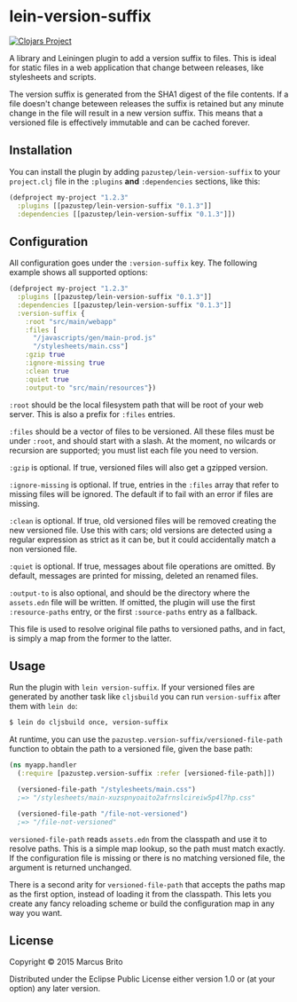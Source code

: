 # lein-version-suffix

[![Clojars Project](http://clojars.org/pazustep/lein-version-suffix/latest-version.svg)](http://clojars.org/pazustep/lein-version-suffix)

A library and Leiningen plugin to add a version suffix to files. This is ideal
for static files in a web application that change between releases, like
stylesheets and scripts.

The version suffix is generated from the SHA1 digest of the file contents. If
a file doesn't change beteween releases the suffix is retained but any minute
change in the file will result in a new version suffix. This means that a
versioned file is effectively immutable and can be cached forever.


## Installation

You can install the plugin by adding `pazustep/lein-version-suffix` to your
`project.clj` file in the `:plugins` **and** `:dependencies` sections, like
this:

```clojure
(defproject my-project "1.2.3"
  :plugins [[pazustep/lein-version-suffix "0.1.3"]]
  :dependencies [[pazustep/lein-version-suffix "0.1.3"]])
```


## Configuration

All configuration goes under the `:version-suffix` key. The following example
shows all supported options:

```clojure
(defproject my-project "1.2.3"
  :plugins [[pazustep/lein-version-suffix "0.1.3"]]
  :dependencies [[pazustep/lein-version-suffix "0.1.3"]]
  :version-suffix {
    :root "src/main/webapp"
    :files [
      "/javascripts/gen/main-prod.js"
      "/stylesheets/main.css"]
    :gzip true
    :ignore-missing true
    :clean true
    :quiet true
    :output-to "src/main/resources"})
```

`:root` should be the local filesystem path that will be root of your web
server. This is also a prefix for `:files` entries.

`:files` should be a vector of files to be versioned. All these files must
be under `:root`, and should start with a slash. At the moment, no wilcards
or recursion are supported; you must list each file you need to version.

`:gzip` is optional. If true, versioned files will also get a gzipped version.

`:ignore-missing` is optional. If true, entries in the `:files` array that refer
to missing files will be ignored. The default if to fail with an error if
files are missing.

`:clean` is optional. If true, old versioned files will be removed creating the
new versioned file. Use this with cars; old versions are detected using a
regular expression as strict as it can be, but it could accidentally match a
non versioned file.

`:quiet` is optional. If true, messages about file operations are omitted. By
default, messages are printed for missing, deleted an renamed files.

`:output-to` is also optional, and should be the directory where the
`assets.edn` file will be written. If omitted, the plugin will use the first
`:resource-paths` entry, or the first `:source-paths` entry as a fallback.

This file is used to resolve original file paths to versioned paths, and in
fact, is simply a map from the former to the latter.


## Usage

Run the plugin with `lein version-suffix`. If your versioned files are
generated by another task like `cljsbuild` you can run `version-suffix`
after them with `lein do`:

```sh
$ lein do cljsbuild once, version-suffix
```

At runtime, you can use the `pazustep.version-suffix/versioned-file-path`
function to obtain the path to a versioned file, given the base path:

```clojure
(ns myapp.handler
  (:require [pazustep.version-suffix :refer [versioned-file-path]])

  (versioned-file-path "/stylesheets/main.css")
  ;=> "/stylesheets/main-xuzspnyoaito2afrnslcireiw5p4l7hp.css"

  (versioned-file-path "/file-not-versioned")
  ;=> "/file-not-versioned"
```

`versioned-file-path` reads `assets.edn` from the classpath and use it to
resolve paths. This is a simple map lookup, so the path must match exactly.
If the configuration file is missing or there is no matching versioned file,
the argument is returned unchanged.

There is a second arity for `versioned-file-path` that accepts the paths map
as the first option, instead of loading it from the classpath. This lets you
create any fancy reloading scheme or build the configuration map in any way
you want.

## License

Copyright © 2015 Marcus Brito

Distributed under the Eclipse Public License either version 1.0 or (at
your option) any later version.
